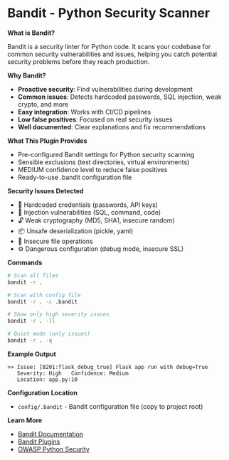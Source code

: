 # Bandit - Python Security Scanner

**What is Bandit?**

Bandit is a security linter for Python code. It scans your codebase for common security vulnerabilities and issues, helping you catch potential security problems before they reach production.

**Why Bandit?**

- **Proactive security**: Find vulnerabilities during development
- **Common issues**: Detects hardcoded passwords, SQL injection, weak crypto, and more
- **Easy integration**: Works with CI/CD pipelines
- **Low false positives**: Focused on real security issues
- **Well documented**: Clear explanations and fix recommendations

**What This Plugin Provides**

- Pre-configured Bandit settings for Python security scanning
- Sensible exclusions (test directories, virtual environments)
- MEDIUM confidence level to reduce false positives
- Ready-to-use .bandit configuration file

**Security Issues Detected**

- 🔐 Hardcoded credentials (passwords, API keys)
- 💉 Injection vulnerabilities (SQL, command, code)
- 🔓 Weak cryptography (MD5, SHA1, insecure random)
- 📦 Unsafe deserialization (pickle, yaml)
- 📁 Insecure file operations
- ⚙️ Dangerous configuration (debug mode, insecure SSL)

**Commands**

```bash
# Scan all files
bandit -r .

# Scan with config file
bandit -r . -c .bandit

# Show only high severity issues
bandit -r . -ll

# Quiet mode (only issues)
bandit -r . -q
```

**Example Output**

```
>> Issue: [B201:flask_debug_true] Flask app run with debug=True
   Severity: High   Confidence: Medium
   Location: app.py:10
```

**Configuration Location**

- `config/.bandit` - Bandit configuration file (copy to project root)

**Learn More**

- [Bandit Documentation](https://bandit.readthedocs.io/)
- [Bandit Plugins](https://bandit.readthedocs.io/en/latest/plugins/)
- [OWASP Python Security](https://owasp.org/www-project-python-security/)
